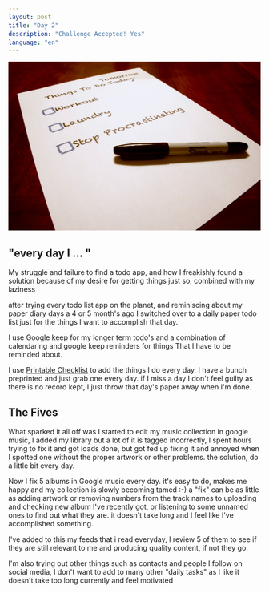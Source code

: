 ```yaml
---
layout: post
title: "Day 2"
description: "Challenge Accepted! Yes"
language: "en"
---
```


![Cover](/assets/img/posts/to-do-list.jpg)

## "every day I ... "
My struggle and failure to find a todo app, and how I freakishly found a solution because of my desire for getting things just so, combined with my laziness 
<!-- more -->

after trying every todo list app on the planet, and reminiscing about my paper diary days
a 4 or 5 month's ago I switched over to a daily paper todo list just for the things I want to accomplish that day.

I use Google keep for my longer term todo's and a combination of calendaring and google keep reminders for things That I have to be reminded about.

I use [Printable Checklist](http://printablechecklist.org/) to add the things I do every day, I have a bunch preprinted and just grab one every day.
if I miss a day I don't feel guilty as there is no record kept, I just throw that day's paper away when I'm done.

## The Fives

What sparked it all off was I started to edit my music collection in google music, I added my library but a lot of it is tagged incorrectly,
I spent hours trying to fix it and got loads done, but got fed up fixing it and annoyed when I spotted one without the proper artwork or other problems.
the solution, do a little bit every day.

Now I fix 5 albums in Google music every day. it's easy to do, makes me happy and my collection is slowly becoming tamed :-)
a "fix" can be as little as adding artwork or removing numbers from the track names to uploading and checking new album I've recently got, or listening to some unnamed ones to find out what they are. it doesn't take long and I feel like I've accomplished something.

I've added to this my feeds that i read everyday, I review 5 of them to see if they are still relevant to me and producing quality content, if not they go.

I'm also trying out other things such as contacts and people I follow on social media, I don't want to add to many other "daily tasks" as I like it doesn't take too long currently and feel motivated

